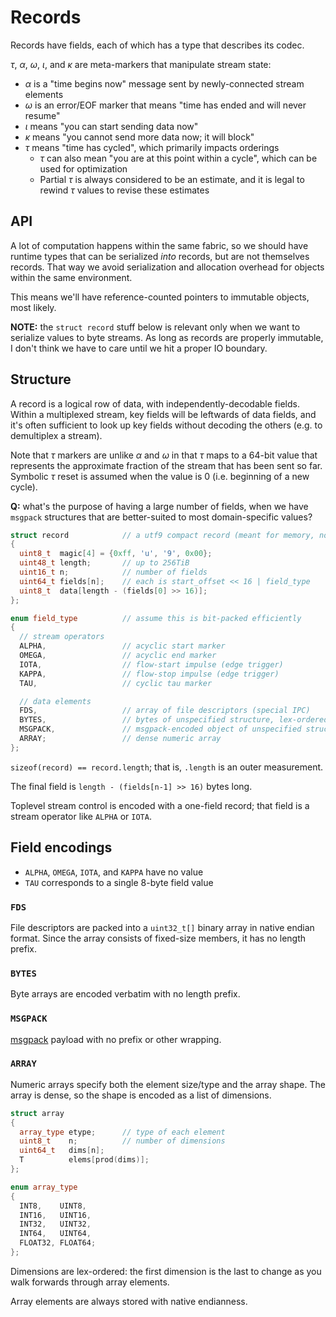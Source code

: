 # Records
Records have fields, each of which has a type that describes its codec.

_τ_, _α_, _ω_, _ι_, and _κ_ are meta-markers that manipulate stream state:

+ _α_ is a "time begins now" message sent by newly-connected stream elements
+ _ω_ is an error/EOF marker that means "time has ended and will never resume"
+ _ι_ means "you can start sending data now"
+ _κ_ means "you cannot send more data now; it will block"
+ _τ_ means "time has cycled", which primarily impacts orderings
  + _τ_ can also mean "you are at this point within a cycle", which can be used for optimization
  + Partial _τ_ is always considered to be an estimate, and it is legal to rewind _τ_ values to revise these estimates


## API
A lot of computation happens within the same fabric, so we should have runtime types that can be serialized _into_ records, but are not themselves records. That way we avoid serialization and allocation overhead for objects within the same environment.

This means we'll have reference-counted pointers to immutable objects, most likely.

**NOTE:** the `struct record` stuff below is relevant only when we want to serialize values to byte streams. As long as records are properly immutable, I don't think we have to care until we hit a proper IO boundary.


## Structure
A record is a logical row of data, with independently-decodable fields. Within a multiplexed stream, key fields will be leftwards of data fields, and it's often sufficient to look up key fields without decoding the others (e.g. to demultiplex a stream).

Note that _τ_ markers are unlike _α_ and _ω_ in that _τ_ maps to a 64-bit value that represents the approximate fraction of the stream that has been sent so far. Symbolic _τ_ reset is assumed when the value is 0 (i.e. beginning of a new cycle).

**Q:** what's the purpose of having a large number of fields, when we have `msgpack` structures that are better-suited to most domain-specific values?

```cpp
struct record            // a utf9 compact record (meant for memory, not disk)
{
  uint8_t  magic[4] = {0xff, 'u', '9', 0x00};
  uint48_t length;       // up to 256TiB
  uint16_t n;            // number of fields
  uint64_t fields[n];    // each is start_offset << 16 | field_type
  uint8_t  data[length - (fields[0] >> 16)];
};

enum field_type          // assume this is bit-packed efficiently
{
  // stream operators
  ALPHA,                 // acyclic start marker
  OMEGA,                 // acyclic end marker
  IOTA,                  // flow-start impulse (edge trigger)
  KAPPA,                 // flow-stop impulse (edge trigger)
  TAU,                   // cyclic tau marker

  // data elements
  FDS,                   // array of file descriptors (special IPC)
  BYTES,                 // bytes of unspecified structure, lex-ordered
  MSGPACK,               // msgpack-encoded object of unspecified structure
  ARRAY;                 // dense numeric array
};
```

`sizeof(record) == record.length`; that is, `.length` is an outer measurement.

The final field is `length - (fields[n-1] >> 16)` bytes long.

Toplevel stream control is encoded with a one-field record; that field is a stream operator like `ALPHA` or `IOTA`.


## Field encodings
+ `ALPHA`, `OMEGA`, `IOTA`, and `KAPPA` have no value
+ `TAU` corresponds to a single 8-byte field value


### `FDS`
File descriptors are packed into a `uint32_t[]` binary array in native endian format. Since the array consists of fixed-size members, it has no length prefix.


### `BYTES`
Byte arrays are encoded verbatim with no length prefix.


### `MSGPACK`
[msgpack](https://msgpack.org) payload with no prefix or other wrapping.


### `ARRAY`
Numeric arrays specify both the element size/type and the array shape. The array is dense, so the shape is encoded as a list of dimensions.

```cpp
struct array
{
  array_type etype;      // type of each element
  uint8_t    n;          // number of dimensions
  uint64_t   dims[n];
  T          elems[prod(dims)];
};

enum array_type
{
  INT8,    UINT8,
  INT16,   UINT16,
  INT32,   UINT32,
  INT64,   UINT64,
  FLOAT32, FLOAT64;
};
```

Dimensions are lex-ordered: the first dimension is the last to change as you walk forwards through array elements.

Array elements are always stored with native endianness.
